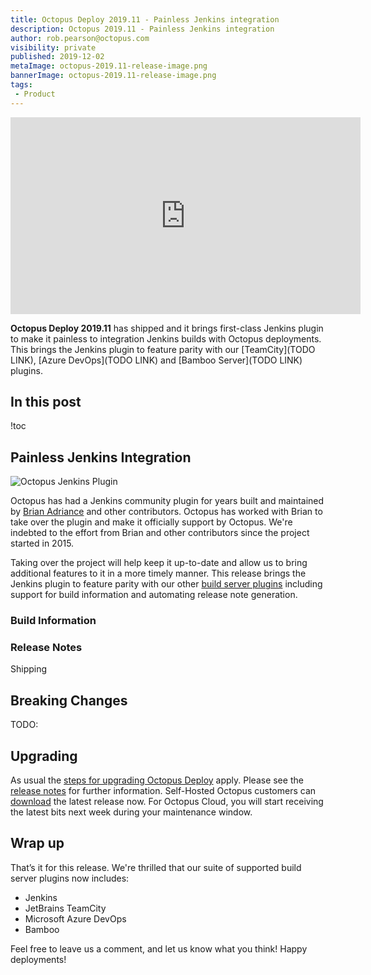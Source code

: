 ```yaml
---
title: Octopus Deploy 2019.11 - Painless Jenkins integration
description: Octopus 2019.11 - Painless Jenkins integration
author: rob.pearson@octopus.com
visibility: private
published: 2019-12-02
metaImage: octopus-2019.11-release-image.png
bannerImage: octopus-2019.11-release-image.png
tags:
 - Product
---
```


<iframe width="560" height="315" src="https://www.youtube.com/embed/TODO" frameborder="0" allowfullscreen></iframe>

**Octopus Deploy 2019.11** has shipped and it brings first-class Jenkins plugin to make it painless to integration Jenkins builds with Octopus deployments. This brings the Jenkins plugin to feature parity with our [TeamCity](TODO LINK), [Azure DevOps](TODO LINK) and [Bamboo Server](TODO LINK) plugins.

<h2>In this post</h2>

!toc

## Painless Jenkins Integration

![Octopus Jenkins Plugin](octopus-deploy-jenkins-plugin.png "width=600")

Octopus has had a Jenkins community plugin for years built and maintained by [Brian Adriance](https://github.com/badriance) and other contributors. Octopus has worked with Brian to take over the plugin and make it officially support by Octopus. We're indebted to the effort from Brian and other contributors since the project started in 2015.

Taking over the project will help keep it up-to-date and allow us to bring additional features to it in a more timely manner. This release brings the Jenkins plugin to feature parity with our other [build server plugins]() including support for build information and automating release note generation. 

### Build Information

### Release Notes

Shipping  

## Breaking Changes

TODO: 

## Upgrading

As usual the [steps for upgrading Octopus Deploy](https://octopus.com/docs/administration/upgrading) apply. Please see the [release notes](https://octopus.com/downloads/compare?to=2019.11.0) for further information. Self-Hosted Octopus customers can [download](https://octopus.com/downloads/2019.11.0) the latest release now. For Octopus Cloud, you will start receiving the latest bits next week during your maintenance window. 

## Wrap up

That’s it for this release. We're thrilled that our suite of supported build server plugins now includes: 

- Jenkins
- JetBrains TeamCity
- Microsoft Azure DevOps
- Bamboo

 Feel free to leave us a comment, and let us know what you think! Happy deployments!
